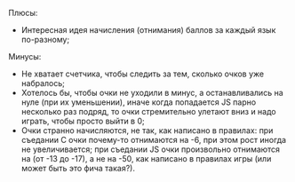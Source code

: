 Плюсы:
+ Интересная идея начисления (отнимания) баллов за каждый язык по-разному;

Минусы:
- Не хватает счетчика, чтобы следить за тем, сколько очков уже набралось;
- Хотелось бы, чтобы очки не уходили в минус, а останавливались на нуле (при их уменьшении), иначе когда попадается JS парно несколько раз подряд, то очки стремительно улетают вниз и надо играть, чтобы просто выйти в 0;
- Очки странно начисляются, не так, как написано в правилах: при съедании C очки почему-то отнимаются на -6, при этом рост иногда не увеличивается; при съедании JS очки произвольно отнимаются на (от -13 до -17), а не на -50, как написано в правилах игры (или может быть это фича такая?).